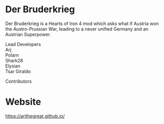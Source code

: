 # Der Bruderkrieg
Der Bruderkrieg is a Hearts of Iron 4 mod which asks what if Austria won the Austro-Prussian War, leading to a never unified Germany and an Austrian Superpower.


Lead Developers <br />
Arj <br />
Polarn <br />
Shark28 <br />
Elysian <br />
Tsar Giraldo <br />

Contributors
######

# Website
https://arjthegreat.github.io/
